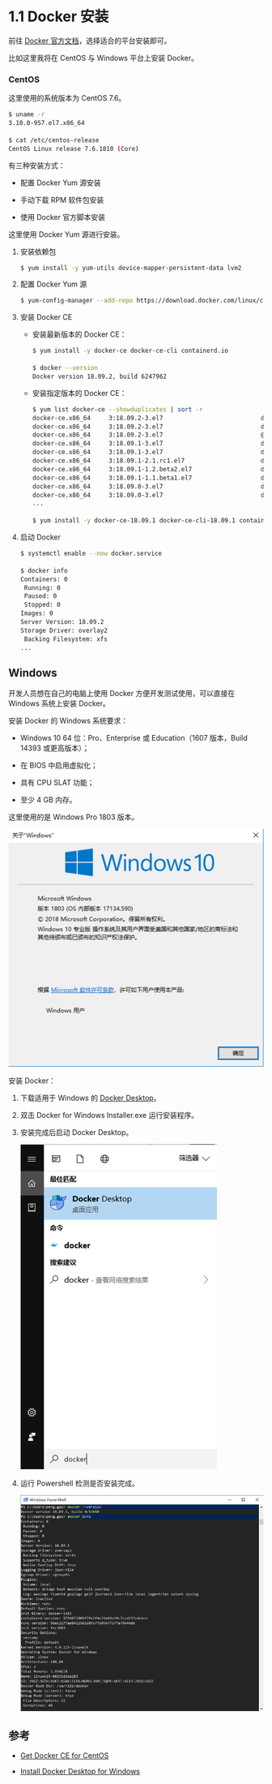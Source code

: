 # 1.1 Docker 安装

前往 [Docker 官方文档](https://docs.docker.com/install/)，选择适合的平台安装即可。

比如这里我将在 CentOS 与 Windows 平台上安装 Docker。

### CentOS

这里使用的系统版本为 CentOS 7.6。

```bash
$ uname -r
3.10.0-957.el7.x86_64

$ cat /etc/centos-release
CentOS Linux release 7.6.1810 (Core)
```

有三种安装方式：

- 配置 Docker Yum 源安装

- 手动下载 RPM 软件包安装

- 使用 Docker 官方脚本安装

这里使用 Docker Yum 源进行安装。

1. 安装依赖包

   ```bash
   $ yum install -y yum-utils device-mapper-persistent-data lvm2
   ```

2. 配置 Docker Yum 源

   ```bash
   $ yum-config-manager --add-repo https://download.docker.com/linux/centos/docker-ce.repo
   ```

3. 安装 Docker CE

   * 安装最新版本的 Docker CE：

     ```bash
     $ yum install -y docker-ce docker-ce-cli containerd.io

     $ docker --version
     Docker version 18.09.2, build 6247962
     ```

   * 安装指定版本的 Docker CE：

     ```bash
     $ yum list docker-ce --showduplicates | sort -r
     docker-ce.x86_64     3:18.09.2-3.el7                           docker-ce-test   
     docker-ce.x86_64     3:18.09.2-3.el7                           docker-ce-stable 
     docker-ce.x86_64     3:18.09.2-3.el7                           @docker-ce-stable
     docker-ce.x86_64     3:18.09.1-3.el7                           docker-ce-test   
     docker-ce.x86_64     3:18.09.1-3.el7                           docker-ce-stable 
     docker-ce.x86_64     3:18.09.1-2.1.rc1.el7                     docker-ce-test   
     docker-ce.x86_64     3:18.09.1-1.2.beta2.el7                   docker-ce-test   
     docker-ce.x86_64     3:18.09.1-1.1.beta1.el7                   docker-ce-test   
     docker-ce.x86_64     3:18.09.0-3.el7                           docker-ce-test   
     docker-ce.x86_64     3:18.09.0-3.el7                           docker-ce-stable
     ...

     $ yum install -y docker-ce-18.09.1 docker-ce-cli-18.09.1 containerd.io
     ```

4. 启动 Docker

   ```bash
   $ systemctl enable --now docker.service

   $ docker info
   Containers: 0
    Running: 0
    Paused: 0
    Stopped: 0
   Images: 0
   Server Version: 18.09.2
   Storage Driver: overlay2
    Backing Filesystem: xfs
   ...
   ```

## Windows

开发人员想在自己的电脑上使用 Docker 方便开发测试使用，可以直接在 Windows 系统上安装 Docker。

安装 Docker 的 Windows 系统要求：

- Windows 10 64 位：Pro、Enterprise 或 Education（1607 版本，Build 14393 或更高版本）；

- 在 BIOS 中启用虚拟化；

- 具有 CPU SLAT 功能；

- 至少 4 GB 内存。

这里使用的是 Windows Pro 1803 版本。

![Windows 版本](./images/Windows版本.png)

安装 Docker：

1. 下载适用于 Windows 的 [Docker Desktop](https://hub.docker.com/editions/community/docker-ce-desktop-windows)。

2. 双击 Docker for Windows Installer.exe 运行安装程序。

3. 安装完成后启动 Docker Desktop。

   ![Docker Desktop](./images/DockerDesktop.png)

4. 运行 Powershell 检测是否安装完成。
   
   ![Powershell 检测 Docker](./images/Powershell检测Docker.png)


## 参考

- [Get Docker CE for CentOS](https://docs.docker.com/install/linux/docker-ce/centos/)

- [Install Docker Desktop for Windows](https://docs.docker.com/docker-for-windows/install/)